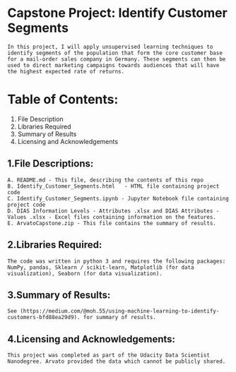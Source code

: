 # Capstone Project: Identify Customer Segments

	In this project, I will apply unsupervised learning techniques to identify segments of the population that form the core customer base for a mail-order sales company in Germany. These segments can then be used to direct marketing campaigns towards audiences that will have the highest expected rate of returns. 


# Table of Contents:

 1. File Description
 2. Libraries Required
 3. Summary of Results
 4. Licensing and Acknowledgements
 
## 1.File Descriptions:

	A. README.md - This file, describing the contents of this repo
	B. Identify_Customer_Segments.html	 - HTML file containing project code
	C. Identify_Customer_Segments.ipynb - Jupyter Notebook file containing project code
	D. DIAS Information Levels - Attributes .xlsx and DIAS Attributes - Values .xlsx - Excel files containing information on the features.
	E. ArvatoCapstone.zip - This file contains the summary of results.

## 2.Libraries Required:

	The code was written in python 3 and requires the following packages: 
	NumPy, pandas, Sklearn / scikit-learn, Matplotlib (for data visualization), Seaborn (for data visualization).
	
## 3.Summary of Results:

	See (https://medium.com/@moh.55/using-machine-learning-to-identify-customers-bfd88ea29d9). for summary of results.
	
## 4.Licensing and Acknowledgements:

	This project was completed as part of the Udacity Data Scientist Nanodegree. Arvato provided the data which cannot be publicly shared.
